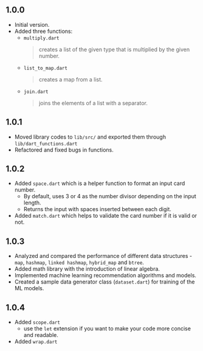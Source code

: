 ## 1.0.0

- Initial version.
- Added three functions:
  * `multiply.dart`
    > creates a list of the given type that is multiplied by the given number.
  * `list_to_map.dart`
    > creates a map from a list.
  * `join.dart`
    > joins the elements of a list with a separator.

## 1.0.1

- Moved library codes to `lib/src/` and exported them through `lib/dart_functions.dart`
- Refactored and fixed bugs in functions.

## 1.0.2

- Added `space.dart` which is a helper function to format an input card number.
  - By default, uses 3 or 4 as the number divisor depending on the input length.
  - Returns the input with spaces inserted between each digit.
- Added `match.dart` which helps to validate the card number if it is valid or not.

## 1.0.3

- Analyzed and compared the performance of different data structures - `map`, `hashmap`, `linked hashmap`, `hybrid_map` and `btree`.
- Added math library with the introduction of linear algebra.
- Implemented machine learning recommendation algorithms and models.
- Created a sample data generator class (`dataset.dart`) for training of the ML models.

## 1.0.4

- Added `scope.dart` 
  - use the `let` extension if you want to make your code more concise and readable.
- Added `wrap.dart`
